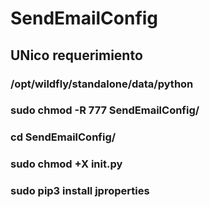 # SendEmailConfig
## UNico requerimiento
### /opt/wildfly/standalone/data/python
### sudo chmod -R 777 SendEmailConfig/
### cd SendEmailConfig/
### sudo chmod +X __init__.py
### sudo pip3 install jproperties
